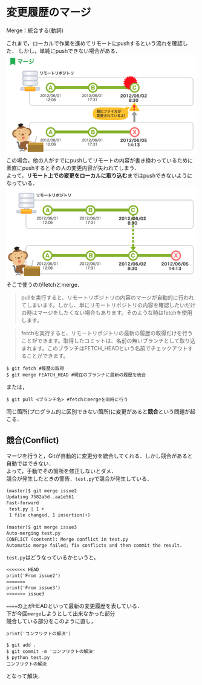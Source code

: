 # 変更履歴のマージ
Merge：統合する(動詞)

これまで，ローカルで作業を進めてリモートにpushするという流れを確認した．
しかし，単純にpushできない場合がある．<br>
![60% center](./img/merge1.png)
<br>
この場合，他の人がすでにpushしてリモートの内容が書き換わっているために素直にpushするとその人の変更内容が失われてしまう．<br>
よって，**リモート上での変更をローカルに取り込む**まではpushできないようになっている．<br>
![60% center](./img/merge0.png)
<br>
そこで使うのがfetchとmerge．
> pullを実行すると、リモートリポジトリの内容のマージが自動的に行われてしまいます。しかし、単にリモートリポジトリの内容を確認したいだけの時はマージをしたくない場合もあります。そのような時はfetchを使用します。

> fetchを実行すると、リモートリポジトリの最新の履歴の取得だけを行うことができます。取得したコミットは、名前の無いブランチとして取り込まれます。このブランチはFETCH_HEADという名前でチェックアウトすることができます。
```
$ git fetch #履歴の取得
$ git merge FEATCH_HEAD #現在のブランチに最新の履歴を統合
```
または，
```
$ git pull <ブランチ名> #fetchとmergeを同時に行う
```

同じ箇所(プログラム的に区別できない箇所)に変更があると**競合**という問題が起こる．


## 競合(Conflict)
マージを行うと，Gitが自動的に変更分を統合してくれる．しかし競合があると自動ではできない．<br>
よって，手動でその箇所を修正しないとダメ．<br>
競合が発生したときの警告．`test.py`で競合が発生している．

```
(master)$ git merge issue2
Updating 7582a5d..aa1e561
Fast-forward
 test.py | 1 +
 1 file changed, 1 insertion(+)
 
(master)$ git merge issue3
Auto-merging test.py
CONFLICT (content): Merge conflict in test.py
Automatic merge failed; fix conflicts and then commit the result. 
```

`test.py`はどうなっているかというと，
```
<<<<<<< HEAD
print('From issue2')
=======
print('From issue3')
>>>>>>> issue3
```

`====`の上がHEADといって最新の変更履歴を表している．<br>
下が今回`merge`しようとして出来なかった部分<br>
競合している部分をこのように直し，

```
print('コンフリクトの解決')
```
```
$ git add .
$ git commit -m 'コンフリクトの解決'
$ python test.py
コンフリクトの解決
```
となって解決．